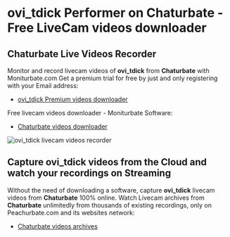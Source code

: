 # ovi_tdick Performer on Chaturbate - Free LiveCam videos downloader

## Chaturbate Live Videos Recorder

Monitor and record livecam videos of **ovi_tdick** from **Chaturbate** with Moniturbate.com
Get a premium trial for free by just and only registering with your Email address:
* [ovi_tdick Premium videos downloader](https://moniturbate.com/request-demo-licence-key.html)

Free livecam videos downloader - Moniturbate Software:
* [Chaturbate videos downloader](https://moniturbate.com/moniturbate-download-software.html)

![ovi_tdick livecam videos recorder](https://peachurnet.com/templates/moniturbate-software.png)


## Capture ovi_tdick videos from the Cloud and watch your recordings on Streaming

Without the need of downloading a software, capture **ovi_tdick** livecam videos from **Chaturbate** 100% online.
Watch Livecam archives from **Chaturbate** unlimitedly from thousands of existing recordings, only on Peachurbate.com and its websites network:
* [Chaturbate videos archives](https://peachurnet.com/)